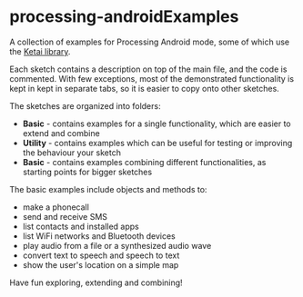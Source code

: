 # processing-androidExamples
A collection of examples for Processing Android mode, some of which use the [Ketai library](https://github.com/ketai/ketai).

Each sketch contains a description on top of the main file, and the code is commented.
With few exceptions, most of the demonstrated functionality is kept in kept in separate tabs, so it is easier to copy onto other sketches.

The sketches are organized into folders:
+ **Basic** - contains examples for a single functionality, which are easier to extend and combine
+ **Utility** - contains examples which can be useful for testing or improving the behaviour your sketch 
+ **Basic** - contains examples combining different functionalities, as starting points for bigger sketches 

The basic examples include objects and methods to:
* make a phonecall
* send and receive SMS
* list contacts and installed apps
* list WiFi networks and Bluetooth devices
* play audio from a file or a synthesized audio wave
* convert text to speech and speech to text
* show the user's location on a simple map

Have fun exploring, extending and combining!
